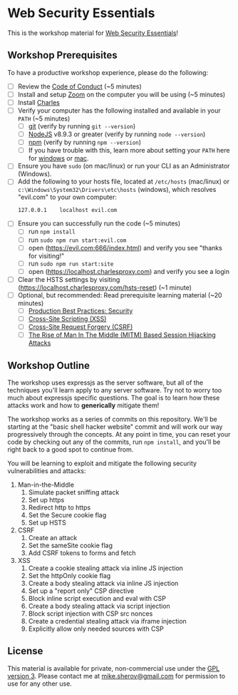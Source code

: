 # Web Security Essentials

This is the workshop material for
[Web Security Essentials](https://github.com/mikesherov/web-security-essentials)!

## Workshop Prerequisites

To have a productive workshop experience, please do the following:

- [ ] Review the [Code of Conduct][coc] (~5 minutes)
- [ ] Install and setup [Zoom](https://zoom.us) on the computer you will be using (~5 minutes)
- [ ] Install [Charles][charles]
- [ ] Verify your computer has the following installed and available in your `PATH` (~5 minutes)
  - [ ] [git][git] (verify by running `git --version`)
  - [ ] [NodeJS][node] v8.9.3 or greater (verify by running `node --version`)
  - [ ] [npm][npm] (verify by running `npm --version`)
  - [ ] If you have trouble with this, learn more about setting your `PATH` here for [windows][win-path] or [mac][mac-path].
- [ ] Ensure you have `sudo` (on mac/linux) or run your CLI as an Administrator (Windows).
- [ ] Add the following to your hosts file, located at `/etc/hosts` (mac/linux) or `c:\Windows\System32\Drivers\etc\hosts` (windows), which resolves "evil.com" to your own computer:
   ```
   127.0.0.1	localhost evil.com
   ```
- [ ] Ensure you can successfully run the code (~5 minutes)
  - [ ] run `npm install`
  - [ ] run `sudo npm run start:evil.com`
  - [ ] open (https://evil.com:666/index.html) and verify you see "thanks for visiting!"
  - [ ] run `sudo npm run start:site`
  - [ ] open (https://localhost.charlesproxy.com) and verify you see a login
- [ ] Clear the HSTS settings by visiting (https://localhost.charlesproxy.com/hsts-reset) (~1 minute)
- [ ] Optional, but recommended: Read prerequisite learning material (~20 minutes)
  - [ ] [Production Best Practices: Security](https://expressjs.com/en/advanced/best-practice-security.html)
  - [ ] [Cross-Site Scripting (XSS)][xss]
  - [ ] [Cross-Site Request Forgery (CSRF)][csrf]
  - [ ] [The Rise of Man In The Middle (MITM) Based Session Hijacking Attacks](https://mike.sherov.com/man-in-the-middle/)

## Workshop Outline

The workshop uses expressjs as the server software, but all of the techniques you'll learn apply to
any server software. Try not to worry too much about expressjs specific questions. The goal is to learn how these attacks work and how to **generically** mitigate them!

The workshop works as a series of commits on this repository. We'll be starting at the "basic shell hacker website" commit and will work our way progressively through the concepts. At any point in time, you can reset your code by checking out any of the commits, run `npm install`, and you'll be right back to a good spot to continue from.

You will be learning to exploit and mitigate the following security vulnerabilities and attacks:

1. Man-in-the-Middle
    1. Simulate packet sniffing attack
    1. Set up https
    1. Redirect http to https
    1. Set the Secure cookie flag
    1. Set up HSTS
1. CSRF
    1. Create an attack
    1. Set the sameSite cookie flag
    1. Add CSRF tokens to forms and fetch
1. XSS
    1. Create a cookie stealing attack via inline JS injection
    1. Set the httpOnly cookie flag
    1. Create a body stealing attack via inline JS injection
    1. Set up a "report only" CSP directive
    1. Block inline script execution and eval with CSP
    1. Create a body stealing attack via script injection
    1. Block script injection with CSP src nonces
    1. Create a credential stealing attack via iframe injection
    1. Explicitly allow only needed sources with CSP

## License

This material is available for private, non-commercial use under the
[GPL version 3](http://www.gnu.org/licenses/gpl-3.0-standalone.html). Please contact me
at mike.sherov@gmail.com for permission to use for any other use.

[xss]: https://www.owasp.org/index.php/Cross-site_Scripting_(XSS)
[csrf]: https://www.owasp.org/index.php/Cross-Site_Request_Forgery_(CSRF)
[charles]: https://www.charlesproxy.com/download/
[npm]: https://www.npmjs.com/
[node]: https://nodejs.org
[git]: https://git-scm.com/
[coc]:
  https://github.com/mikesherov/web-security-essentials/blob/master/CODE_OF_CONDUCT.md
[win-path]:
  https://www.howtogeek.com/118594/how-to-edit-your-system-path-for-easy-command-line-access/
[mac-path]: http://stackoverflow.com/a/24322978/971592